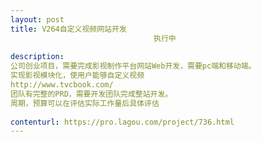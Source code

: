 ```yaml
---                
layout: post       
title: V264自定义视频网站开发
                                执行中
           
description: 
公司创业项目，需要完成影视制作平台网站Web开发，需要pc端和移动端。
实现影视模块化，使用户能够自定义视频
http://www.tvcbook.com/
团队有完整的PRD，需要开发团队完成整站开发。
周期，预算可以在评估实际工作量后具体评估
     
contenturl: https://pro.lagou.com/project/736.html      
---                 
```

